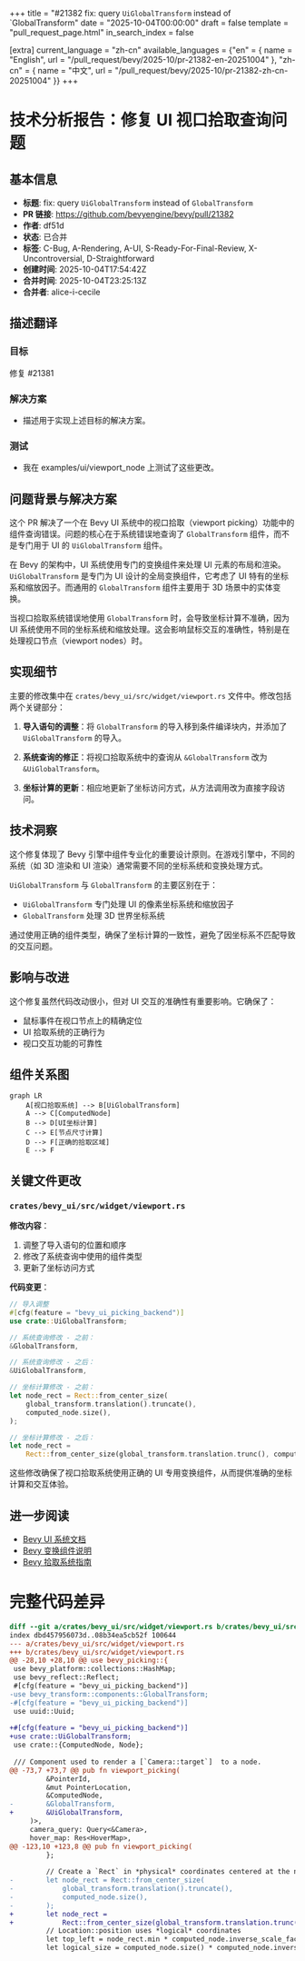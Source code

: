 +++
title = "#21382 fix: query `UiGlobalTransform` instead of `GlobalTransform"
date = "2025-10-04T00:00:00"
draft = false
template = "pull_request_page.html"
in_search_index = false

[extra]
current_language = "zh-cn"
available_languages = {"en" = { name = "English", url = "/pull_request/bevy/2025-10/pr-21382-en-20251004" }, "zh-cn" = { name = "中文", url = "/pull_request/bevy/2025-10/pr-21382-zh-cn-20251004" }}
+++

# 技术分析报告：修复 UI 视口拾取查询问题

## 基本信息
- **标题**: fix: query `UiGlobalTransform` instead of `GlobalTransform`
- **PR 链接**: https://github.com/bevyengine/bevy/pull/21382
- **作者**: df51d
- **状态**: 已合并
- **标签**: C-Bug, A-Rendering, A-UI, S-Ready-For-Final-Review, X-Uncontroversial, D-Straightforward
- **创建时间**: 2025-10-04T17:54:42Z
- **合并时间**: 2025-10-04T23:25:13Z
- **合并者**: alice-i-cecile

## 描述翻译
### 目标
修复 #21381

### 解决方案
- 描述用于实现上述目标的解决方案。

### 测试
- 我在 examples/ui/viewport_node 上测试了这些更改。

## 问题背景与解决方案

这个 PR 解决了一个在 Bevy UI 系统中的视口拾取（viewport picking）功能中的组件查询错误。问题的核心在于系统错误地查询了 `GlobalTransform` 组件，而不是专门用于 UI 的 `UiGlobalTransform` 组件。

在 Bevy 的架构中，UI 系统使用专门的变换组件来处理 UI 元素的布局和渲染。`UiGlobalTransform` 是专门为 UI 设计的全局变换组件，它考虑了 UI 特有的坐标系和缩放因子。而通用的 `GlobalTransform` 组件主要用于 3D 场景中的实体变换。

当视口拾取系统错误地使用 `GlobalTransform` 时，会导致坐标计算不准确，因为 UI 系统使用不同的坐标系统和缩放处理。这会影响鼠标交互的准确性，特别是在处理视口节点（viewport nodes）时。

## 实现细节

主要的修改集中在 `crates/bevy_ui/src/widget/viewport.rs` 文件中。修改包括两个关键部分：

1. **导入语句的调整**：将 `GlobalTransform` 的导入移到条件编译块内，并添加了 `UiGlobalTransform` 的导入。

2. **系统查询的修正**：将视口拾取系统中的查询从 `&GlobalTransform` 改为 `&UiGlobalTransform`。

3. **坐标计算的更新**：相应地更新了坐标访问方式，从方法调用改为直接字段访问。

## 技术洞察

这个修复体现了 Bevy 引擎中组件专业化的重要设计原则。在游戏引擎中，不同的系统（如 3D 渲染和 UI 渲染）通常需要不同的坐标系统和变换处理方式。

`UiGlobalTransform` 与 `GlobalTransform` 的主要区别在于：
- `UiGlobalTransform` 专门处理 UI 的像素坐标系统和缩放因子
- `GlobalTransform` 处理 3D 世界坐标系统

通过使用正确的组件类型，确保了坐标计算的一致性，避免了因坐标系不匹配导致的交互问题。

## 影响与改进

这个修复虽然代码改动很小，但对 UI 交互的准确性有重要影响。它确保了：
- 鼠标事件在视口节点上的精确定位
- UI 拾取系统的正确行为
- 视口交互功能的可靠性

## 组件关系图

```mermaid
graph LR
    A[视口拾取系统] --> B[UiGlobalTransform]
    A --> C[ComputedNode]
    B --> D[UI坐标计算]
    C --> E[节点尺寸计算]
    D --> F[正确的拾取区域]
    E --> F
```

## 关键文件更改

### `crates/bevy_ui/src/widget/viewport.rs`

**修改内容**：
1. 调整了导入语句的位置和顺序
2. 修改了系统查询中使用的组件类型
3. 更新了坐标访问方式

**代码变更**：
```rust
// 导入调整
#[cfg(feature = "bevy_ui_picking_backend")]
use crate::UiGlobalTransform;

// 系统查询修改 - 之前：
&GlobalTransform,

// 系统查询修改 - 之后：
&UiGlobalTransform,

// 坐标计算修改 - 之前：
let node_rect = Rect::from_center_size(
    global_transform.translation().truncate(),
    computed_node.size(),
);

// 坐标计算修改 - 之后：
let node_rect =
    Rect::from_center_size(global_transform.translation.trunc(), computed_node.size());
```

这些修改确保了视口拾取系统使用正确的 UI 专用变换组件，从而提供准确的坐标计算和交互体验。

## 进一步阅读

- [Bevy UI 系统文档](https://bevyengine.org/learn/quick-start/ui/)
- [Bevy 变换组件说明](https://bevyengine.org/learn/quick-start/transform/)
- [Bevy 拾取系统指南](https://bevyengine.org/learn/quick-start/picking/)

# 完整代码差异

```diff
diff --git a/crates/bevy_ui/src/widget/viewport.rs b/crates/bevy_ui/src/widget/viewport.rs
index dbd457956073d..08b34ea5cb52f 100644
--- a/crates/bevy_ui/src/widget/viewport.rs
+++ b/crates/bevy_ui/src/widget/viewport.rs
@@ -28,10 +28,10 @@ use bevy_picking::{
 use bevy_platform::collections::HashMap;
 use bevy_reflect::Reflect;
 #[cfg(feature = "bevy_ui_picking_backend")]
-use bevy_transform::components::GlobalTransform;
-#[cfg(feature = "bevy_ui_picking_backend")]
 use uuid::Uuid;
 
+#[cfg(feature = "bevy_ui_picking_backend")]
+use crate::UiGlobalTransform;
 use crate::{ComputedNode, Node};
 
 /// Component used to render a [`Camera::target`]  to a node.
@@ -73,7 +73,7 @@ pub fn viewport_picking(
         &PointerId,
         &mut PointerLocation,
         &ComputedNode,
-        &GlobalTransform,
+        &UiGlobalTransform,
     )>,
     camera_query: Query<&Camera>,
     hover_map: Res<HoverMap>,
@@ -123,10 +123,8 @@ pub fn viewport_picking(
         };
 
         // Create a `Rect` in *physical* coordinates centered at the node's GlobalTransform
-        let node_rect = Rect::from_center_size(
-            global_transform.translation().truncate(),
-            computed_node.size(),
-        );
+        let node_rect =
+            Rect::from_center_size(global_transform.translation.trunc(), computed_node.size());
         // Location::position uses *logical* coordinates
         let top_left = node_rect.min * computed_node.inverse_scale_factor();
         let logical_size = computed_node.size() * computed_node.inverse_scale_factor();
```